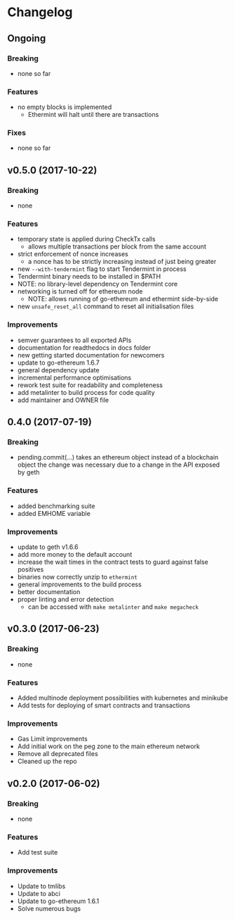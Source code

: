 # Changelog

## Ongoing
### Breaking
* none so far

### Features
* no empty blocks is implemented
  * Ethermint will halt until there are transactions

### Fixes
* none so far


## v0.5.0 (2017-10-22)
### Breaking
* none

### Features
* temporary state is applied during CheckTx calls
  * allows multiple transactions per block from the same account
* strict enforcement of nonce increases
  * a nonce has to be strictly increasing instead of just being greater
 * new `--with-tendermint` flag to start Tendermint in process
  * Tendermint binary needs to be installed in $PATH
  * NOTE: no library-level dependency on Tendermint core
* networking is turned off for ethereum node
  * NOTE: allows running of go-ethereum and ethermint side-by-side
* new `unsafe_reset_all` command to reset all initialisation files 

### Improvements
* semver guarantees to all exported APIs
* documentation for readthedocs in docs folder
* new getting started documentation for newcomers
* update to go-ethereum 1.6.7
* general dependency update
* incremental performance optimisations
* rework test suite for readability and completeness
* add metalinter to build process for code quality
* add maintainer and OWNER file


## 0.4.0 (2017-07-19)
### Breaking
* pending.commit(...) takes an ethereum object instead of a blockchain object
the change was necessary due to a change in the API exposed by geth

### Features
* added benchmarking suite
* added EMHOME variable

### Improvements
* update to geth v1.6.6
* add more money to the default account
* increase the wait times in the contract tests to guard against false positives
* binaries now correctly unzip to `ethermint`
* general improvements to the build process
* better documentation
* proper linting and error detection
  * can be accessed with `make metalinter` and `make megacheck`


## v0.3.0 (2017-06-23)
### Breaking
* none

### Features
* Added multinode deployment possibilities with kubernetes and minikube
* Add tests for deploying of smart contracts and transactions

### Improvements
* Gas Limit improvements
* Add initial work on the peg zone to the main ethereum network
* Remove all deprecated files
* Cleaned up the repo


## v0.2.0 (2017-06-02)
### Breaking
* none

### Features
* Add test suite

### Improvements
* Update to tmlibs
* Update to abci
* Update to go-ethereum 1.6.1
* Solve numerous bugs
